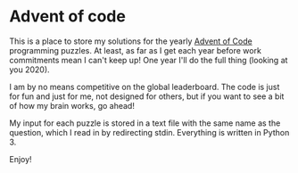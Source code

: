 # Advent of code
This is a place to store my solutions for the yearly [Advent of Code](https://adventofcode.com/) programming puzzles. At least, as far as I get each year before work commitments mean I can't keep up! One year I'll do the full thing (looking at you 2020).

I am by no means competitive on the global leaderboard. The code is just for fun and just for me, not designed for others, but if you want to see a bit of how my brain works, go ahead!

My input for each puzzle is stored in a text file with the same name as the question, which I read in by redirecting stdin. Everything is written in Python 3.

Enjoy!
